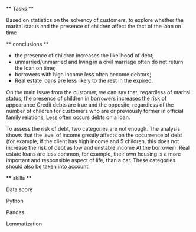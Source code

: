 ** Tasks **

Based on statistics on the solvency of customers, to explore whether the marital status and the presence of children affect the fact of the loan on time

** conclusions **

- the presence of children increases the likelihood of debt;
- unmarried/unmarried and living in a civil marriage often do not return the loan on time;
- borrowers with high income less often become debtors;
- Real estate loans are less likely to the rest in the expired.

On the main issue from the customer, we can say that, regardless of marital status, the presence of children in borrowers increases the risk of appearance
Credit debts are true and the opposite, regardless of the number of children for customers who are or previously former in official family relations,
Less often occurs debts on a loan.

To assess the risk of debt, two categories are not enough. The analysis shows that the level of income greatly affects
on the occurrence of debt (for example, if the client has high income and 5 children, this does not increase the risk of debt as low and unstable income
At the borrower). Real estate loans are less common, for example, their own housing is a more important and responsible aspect of life,
than a car. These categories should also be taken into account.

** skills **

Data score

Python

Pandas

Lemmatization
